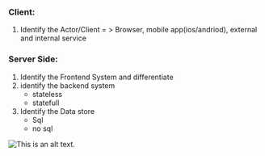 

### Client:
1. Identify the Actor/Client = > Browser, mobile app(ios/andriod), external and internal service

### Server Side:
 1. Identify the Frontend System and differentiate 
 2. identify the backend system
    * stateless
    * statefull
  4. Identify the Data store
      * Sql
      * no sql

        
![This is an alt text.](https://learning.oreilly.com/api/v2/epubs/urn:orm:book:9781633439108/files/OEBPS/Images/CH01_F01_Tan.png "This is a sample image.")
